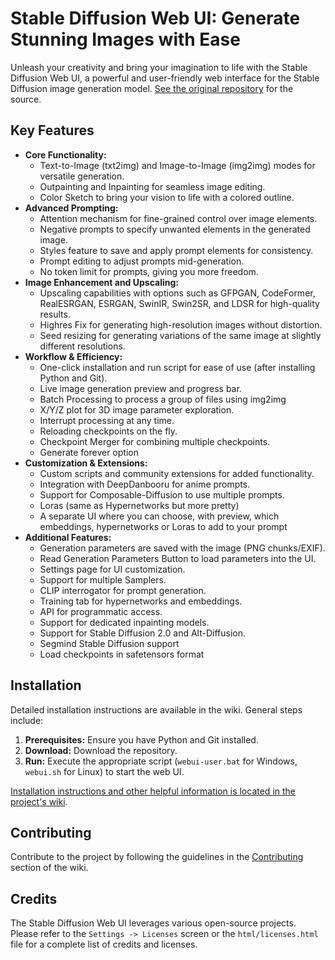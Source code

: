 # Stable Diffusion Web UI: Generate Stunning Images with Ease

Unleash your creativity and bring your imagination to life with the Stable Diffusion Web UI, a powerful and user-friendly web interface for the Stable Diffusion image generation model. [See the original repository](https://github.com/AUTOMATIC1111/stable-diffusion-webui) for the source.

## Key Features

*   **Core Functionality:**
    *   Text-to-Image (txt2img) and Image-to-Image (img2img) modes for versatile generation.
    *   Outpainting and Inpainting for seamless image editing.
    *   Color Sketch to bring your vision to life with a colored outline.
*   **Advanced Prompting:**
    *   Attention mechanism for fine-grained control over image elements.
    *   Negative prompts to specify unwanted elements in the generated image.
    *   Styles feature to save and apply prompt elements for consistency.
    *   Prompt editing to adjust prompts mid-generation.
    *   No token limit for prompts, giving you more freedom.
*   **Image Enhancement and Upscaling:**
    *   Upscaling capabilities with options such as GFPGAN, CodeFormer, RealESRGAN, ESRGAN, SwinIR, Swin2SR, and LDSR for high-quality results.
    *   Highres Fix for generating high-resolution images without distortion.
    *   Seed resizing for generating variations of the same image at slightly different resolutions.
*   **Workflow & Efficiency:**
    *   One-click installation and run script for ease of use (after installing Python and Git).
    *   Live image generation preview and progress bar.
    *   Batch Processing to process a group of files using img2img
    *   X/Y/Z plot for 3D image parameter exploration.
    *   Interrupt processing at any time.
    *   Reloading checkpoints on the fly.
    *   Checkpoint Merger for combining multiple checkpoints.
    *   Generate forever option
*   **Customization & Extensions:**
    *   Custom scripts and community extensions for added functionality.
    *   Integration with DeepDanbooru for anime prompts.
    *   Support for Composable-Diffusion to use multiple prompts.
    *   Loras (same as Hypernetworks but more pretty)
    *   A separate UI where you can choose, with preview, which embeddings, hypernetworks or Loras to add to your prompt
*   **Additional Features:**
    *   Generation parameters are saved with the image (PNG chunks/EXIF).
    *   Read Generation Parameters Button to load parameters into the UI.
    *   Settings page for UI customization.
    *   Support for multiple Samplers.
    *   CLIP interrogator for prompt generation.
    *   Training tab for hypernetworks and embeddings.
    *   API for programmatic access.
    *   Support for dedicated inpainting models.
    *   Support for Stable Diffusion 2.0 and Alt-Diffusion.
    *   Segmind Stable Diffusion support
    *   Load checkpoints in safetensors format

## Installation

Detailed installation instructions are available in the wiki. General steps include:

1.  **Prerequisites:** Ensure you have Python and Git installed.
2.  **Download:** Download the repository.
3.  **Run:** Execute the appropriate script (`webui-user.bat` for Windows, `webui.sh` for Linux) to start the web UI.

[Installation instructions and other helpful information is located in the project's wiki](https://github.com/AUTOMATIC1111/stable-diffusion-webui/wiki).

## Contributing

Contribute to the project by following the guidelines in the [Contributing](https://github.com/AUTOMATIC1111/stable-diffusion-webui/wiki/Contributing) section of the wiki.

## Credits

The Stable Diffusion Web UI leverages various open-source projects. Please refer to the `Settings -> Licenses` screen or the `html/licenses.html` file for a complete list of credits and licenses.